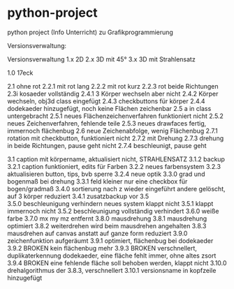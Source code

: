 # python-project
python project (Info Unterricht) zu Grafikprogrammierung

Versionsverwaltung:

Versionsverwaltung
1.x 2D
2.x 3D mit 45°
3.x 3D mit Strahlensatz

1.0     17eck 

2.1     ohne rot 
2.2.1   mit rot lang 
2.2.2   mit rot kurz 
2.2.3   rot beide Richtungen 
2.3i    kosaeder vollständig 
2.4.1   3 Körper wechseln aber nicht 
2.4.2   Körper wechseln, obj3d class eingefügt 
2.4.3   checkbuttons für körper 
2.4.4   dodekaeder hinzugefügt, noch keine Flächen zeichenbar 
2.5     a in class untergebracht 
2.5.1   neues Flächenzeichenverfahren funktioniert nicht 
2.5.2   neues Zeichenverfahren, fehlende teile 
2.5.3   neues drawfaces fertig, immernoch flächenbug 
2.6     neue Zeichenabfolge, wenig Flächenbug 
2.7.1   rotation mit checkbutton, funktioniert nicht 
2.7.2   mit Drehung 
2.7.3   drehung in beide Richtungen, pause geht nicht 
2.7.4   beschleunigt, pause geht 

3.1     caption mit körpername, aktualisiert nicht, STRAHLENSATZ 
3.1.2   backup 
3.2.1   caption funktioniert, edits für Farben 
3.2.2   neues farbensystem 
3.2.3   aktualisieren button, tips, bvb sperre 
3.2.4   neue optik 
3.3.0   grad und bogenmaß bei drehung 
3.3.1   feld kleiner nur eine checkbox für bogen/gradmaß 
3.4.0   sortierung nach z wieder eingeführt andere gelöscht, auf 3 körper reduziert 
3.4.1   zusatzbackup vor 3.5   
3.5.0   beschleunigung verhindern neues system klappt nicht 
3.5.1   klappt immernoch nicht 
3.5.2   beschleunigung vollständig verhindert 
3.6.0   weiße farbe 
3.7.0   mx my mz entfernt 
3.8.0   mausdrehung 
3.8.1   mausdrehung optimiert 
3.8.2   weiterdrehen wird beim mausdrehen angehalten 
3.8.3   mausdrehen auf canvas anstatt auf ganze form reduziert 
3.9.0   zeichenfunktion aufgeräumt 
3.9.1   optimiert, flächenbug bei dodekaeder 
3.9.2   BROKEN kein flächenbug mehr 
3.9.3   BROKEN verschnellert, duplikaterkennung dodekaeder, eine fläche fehlt immer, ohne altes zsort 
3.9.4   BROKEN eine fehlende fläche soll behoben werden, klappt nicht 
3.10.0  drehalgorithmus der 3.8.3, verschnellert 
3.10.1  versionsname in kopfzeile hinzugefügt 
